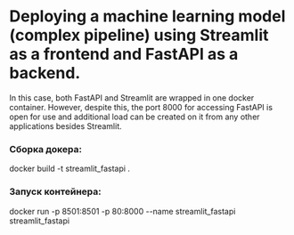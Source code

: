 # Deploying a machine learning model (complex pipeline) using Streamlit as a frontend and FastAPI as a backend.
In this case, both FastAPI and Streamlit are wrapped in one docker container.
However, despite this, the port 8000 for accessing FastAPI is open for use and additional load can be created on it from any other applications besides Streamlit.
  
### Сборка докера:
docker build -t streamlit_fastapi .  
  
### Запуск контейнера: 
docker run -p 8501:8501 -p 80:8000 --name streamlit_fastapi streamlit_fastapi 

